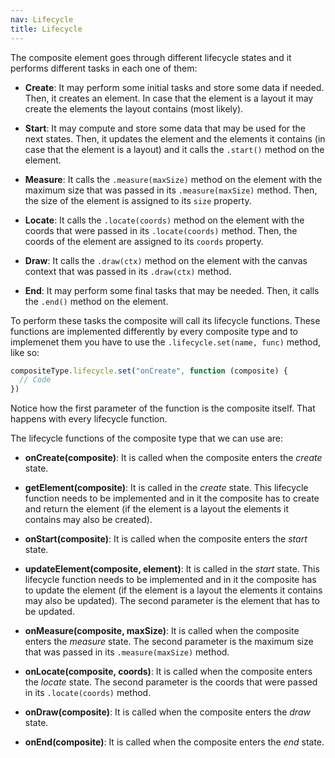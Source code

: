 ```yaml
---
nav: Lifecycle
title: Lifecycle
---
```


The composite element goes through different lifecycle states and it performs different tasks in each one of them:

- **Create**: It may perform some initial tasks and store some data if needed. Then, it creates an element. In case that the element is a layout it may create the elements the layout contains (most likely).

- **Start**: It may compute and store some data that may be used for the next states. Then, it updates the element and the elements it contains (in case that the element is a layout) and it calls the `.start()` method on the element.

- **Measure**: It calls the `.measure(maxSize)` method on the element with the maximum size that was passed in its `.measure(maxSize)` method. Then, the size of the element is assigned to its `size` property.

- **Locate**: It calls the `.locate(coords)` method on the element with the coords that were passed in its `.locate(coords)` method. Then, the coords of the element are assigned to its `coords` property.

- **Draw**: It calls the `.draw(ctx)` method on the element with the canvas context that was passed in its `.draw(ctx)` method.

- **End**: It may perform some final tasks that may be needed. Then, it calls the `.end()` method on the element.

To perform these tasks the composite will call its lifecycle functions. These functions are implemented differently by every composite type and to implemenet them you have to use the `.lifecycle.set(name, func)` method, like so:

```javascript
compositeType.lifecycle.set("onCreate", function (composite) {
  // Code
})
```

Notice how the first parameter of the function is the composite itself. That happens with every lifecycle function.

The lifecycle functions of the composite type that we can use are:

- **onCreate(composite)**: It is called when the composite enters the _create_ state.

- **getElement(composite)**: It is called in the _create_ state. This lifecycle function needs to be implemented and in it the composite has to create and return the element (if the element is a layout the elements it contains may also be created).

- **onStart(composite)**: It is called when the composite enters the _start_ state.

- **updateElement(composite, element)**: It is called in the _start_ state. This lifecycle function needs to be implemented and in it the composite has to update the element (if the element is a layout the elements it contains may also be updated). The second parameter is the element that has to be updated.

- **onMeasure(composite, maxSize)**: It is called when the composite enters the _measure_ state. The second parameter is the maximum size that was passed in its `.measure(maxSize)` method.

- **onLocate(composite, coords)**: It is called when the composite enters the _locate_ state. The second parameter is the coords that were passed in its `.locate(coords)` method.

- **onDraw(composite)**: It is called when the composite enters the _draw_ state.

- **onEnd(composite)**: It is called when the composite enters the _end_ state.
